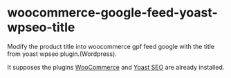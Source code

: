 # woocommerce-google-feed-yoast-wpseo-title
Modify the product title into woocommerce gpf feed google with the title from yoast wpseo plugin.(Wordpress).
    
It supposes the plugins <a href="https://wordpress.org/plugins/woocommerce/">WooCommerce</a> and <a href="https://wordpress.org/plugins/wordpress-seo/">Yoast SEO</a> are already installed.
